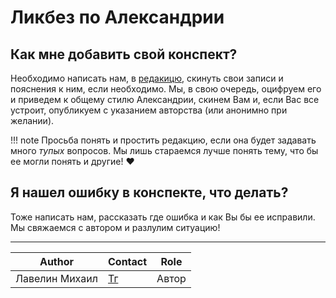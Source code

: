 # Ликбез по Александрии

## Как мне добавить свой конспект?

Необходимо написать нам, в [редакицю](admins.md), скинуть свои записи и пояснения к ним, если необходимо. Мы, в свою очередь, оцифруем его и приведем к общему стилю Александрии, скинем Вам и, если Вас все устроит, опубликуем с указанием авторства (или анонимно при желании).

!!! note
    Просьба понять и простить редакцию, если она будет задавать много *тупых* вопросов. Мы лишь стараемся лучше понять тему, что бы ее могли понять и другие! ❤️

## Я нашел ошибку в конспекте, что делать?

Тоже написать нам, рассказать где ошибка и как Вы бы ее исправили. Мы свяжаемся с автором и разлулим ситуацию!

---
| Author         | Contact                       | Role  |
|----------------|-------------------------------|-------|
| Лавелин Михаил | [Тг](https://t.me/mikhaillav) | Автор |